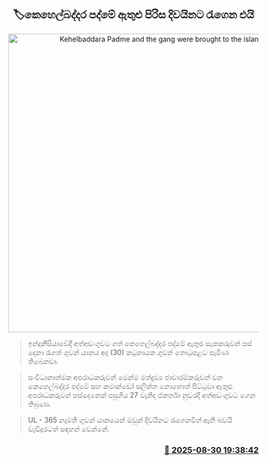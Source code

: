 <p align='center'><b><h2 align='center' title='Kehelbaddara Padme and the gang were brought to the island'>🏷කෙහෙල්බද්දර පද්මේ ඇතුළු පිරිස දිවයිනට රැගෙන එයි</h2></b></p>
<p align='center'><img src='https://helakuru.sgp1.cdn.digitaloceanspaces.com/esana/images/lib/kehelbaddara-padme-iop.jpg' width='600' alt='Kehelbaddara Padme and the gang were brought to the island'></p>

> ඉන්දුනීසියාවේදී අත්අඩංගුවට ගත් කෙහෙල්බද්දර පද්මේ ඇතුළු සැකකරුවන් පස් දෙනා රැගත් ගුවන් යානය අද (30) කටුනායක ගුවන් තොටුපළට පැමිණ තිබෙනවා.

> සංවිධානාත්මක අපරාධකරුවන් මෙන්ම මත්ද්‍රව්‍ය ජාවාරම්කරුවන් වන කෙහෙල්බද්දර පද්මේ සහ කමාන්ඩෝ සලින්ත නොහොත් පිට්ටුවා ඇතුළු අපරාධකරුවන් පස්දෙනෙක් පසුගිය 27 වැනිදා ජකර්තා නුවරදී අත්අඩංගුවට ගෙන තිබුණා.

> UL - 365 නැමති ගුවන් යානයෙන් ඔවුන් දිවයිනට රැගෙනවිත් ඇති බවයි වැඩිදුරටත් සඳහන් වෙන්නේ.



<h3 align='right'><a href='https://www.helakuru.lk/esana/p/113217/'>📅 2025-08-30 19:38:42</a></h3>
